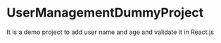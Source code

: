 # UserManagementDummyProject
It is a demo project to add user name and age and validate it in React.js

